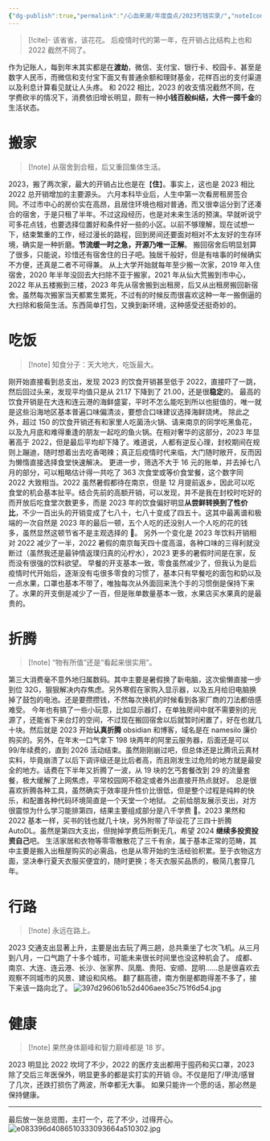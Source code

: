 ```yaml
---
{"dg-publish":true,"permalink":"/心血来潮/年度盘点/2023冇钱实录/","noteIcon":"1","created":"2024-01-04T22:28:33.643+08:00","updated":"2024-01-06T11:33:31.518+08:00"}
---
```


> [!cite]- 该省省，该花花。
> 后疫情时代的第一年，在开销占比结构上也和 2022 截然不同了。

作为记账人，每到年末其实都是在**渡劫**，微信、支付宝、银行卡、校园卡、甚至是数字人民币，而微信和支付宝下面又有普通余额和理财基金，花样百出的支付渠道以及利息计算看见就让人头疼。
和 2022 相比，2023 的收支情况截然不同，在学费砍半的情况下，消费依旧增长明显，颇有一种**小钱百般纠结，大件一掷千金**的生活状态。

# 搬家

> [!note] 从宿舍到合租，后又重回集体生活。

2023，搬了两次家，最大的开销占比也是在【**住**】。事实上，这也是 2023 相比 2022 总开销增加的主要源头。
六月本科毕业后，人生中第一次看房租房签合同。不过市中心的房价实在高昂，且居住环境也相对普通，而又很幸运分到了还凑合的宿舍，于是只租了半年。不过这段经历，也是对未来生活的预演。早就听说宁可多花点钱，也要选择位置好和条件好一些的小区。以前不够理解，现在试想一下，结束繁重的工作，经过漫长的路程，回到房间还要面对相对不太友好的生存环境，确实是一种折磨。**节流缓一时之急，开源乃唯一正解**。
搬回宿舍后明显划算了很多，只能说，珍惜还有宿舍住的日子吧。独居千般好，但是有啥事的时候确实不方便，还真是二者不可得兼。
从上大学开始就每年至少搬一次家，2019 年入住宿舍，2020 年半年没回去大扫除不亚于搬家，2021 年从仙大荒搬到市中心，2022 年从五楼搬到三楼，2023 年先从宿舍搬到出租房，后又从出租房搬回新宿舍。虽然每次搬家当天都累生累死，不过有的时候反而很喜欢这种一年一搬倒逼的大扫除和极简生活。东西简单打包，又换到新环境，这种感受还挺奇妙的。

# 吃饭

> [!note] 知食分子：天大地大，吃饭最大。

刚开始直接看到总支出，发现 2023 的饮食开销甚至低于 2022，直接吓了一跳，然后回过头来，发现平均值只是从 21.17 下降到了 21.00，还是很**稳定**的。
最高的饮食开销是在大连和连云港的海鲜盛宴，平时不怎么能吃到所以也挺值的，唯一就是这些沿海地区基本普遍口味偏清淡，要想合口味建议选择海鲜烧烤。
除此之外，超过 150 的饮食开销还有和家里人吃菌汤火锅、请来南京的同学吃黑鱼花，以及九月底和难得重逢的朋友一起吃的鱼火锅。在相对奢华的这部分，2023 年显著高于 2022，但是最后平均却下降了。难道说，人都有逆反心理，封校期间在规则上蹦迪，随时想着出去吃香喝辣；真正后疫情时代来临，大门随时敞开，反而因为懒惰直接选择食堂快速解决。
更进一步，筛选不大于 16 元的账单，并去掉七八月的部分，可以粗略估计得一共吃了 363 次食堂或等价食堂餐，这个数字同 2022 大致相当。2022 虽然暑假都待在南京，但是 12 月提前返乡，因此可以吃食堂的机会基本扯平。结合先前的高额开销，可以发现，并不是我在封校时吃好的而开放后吃食堂次数更多，而是 2023 年的饮食偏好明显**从尝鲜转换到了性价比**，不少一百出头的开销变成了七八十，七八十变成了四五十。这其中最离谱和极端的一次自然是 2023 年的最后一顿，五个人吃的还没别人一个人吃的花的钱多，虽然显然这顿节省不是主观选择的 🤡。
另外一个变化是 2023 年饮料开销相对 2022 减少了一半，2022 暑假的南京每天四十度高温，各种口味的三得利就没断过（虽然我还是最钟情返璞归真的沁柠水），2023 更多的暑假时间是在家，反而没有很强的饮料欲望。
早餐的开支基本一致，零食虽然减少了，但我认为是后疫情时代开始后，逐渐没有屯很多零食的习惯了，基本只有早餐吃的面包和奶以及一点水果，口罩也基本不带了，唯独每次从外面回来洗个手的习惯倒是保持下来了。水果的开支倒是减少了一百，但是账单数量基本一致，水果店买水果真的是最贵的。

# 折腾

> [!note] “物有所值”还是“看起来很实用”。

第三大消费毫不意外地归属数码。其中主要是暑假换了新电脑，这次偷懒直接一步到位 32G，狠狠解决内存焦虑。另外寒假在家购入显示器，以及五月给旧电脑换掉了鼓包的电池。还是要攒攒钱，不然每次换机的时候看到各家厂商的刀法都倍感难受。
今年也有搞了一些小玩意，比如显示器灯，在单独房间中就不需要别的光源了，还能省下来台灯的空间，不过现在搬回宿舍以后就暂时闲置了，好在也就几十块。然后就是 2023 开始**认真折腾** obsidian 和博客，域名是在 namesilo 廉价购买的。另外，在年末一口气拿下 198 块两年的阿里云服务器，后面还是可以 99/年续费的，直到 2026 活动结束。虽然刚刚崩过吧，但总体还是比腾讯云真材实料，毕竟崩溃了以后下调评级还是比后者高，而且刚发生过危险的地方就是最安全的地方。话费在下半年又折腾了一波，从 19 块的乞丐套餐改到 29 的流量套餐，极大缓解了上网焦虑，平常校园网不稳定或者外出直接开热点就好。
总是很喜欢折腾各种工具，虽然确实于效率提升性价比很低，但是整个过程是纯粹的快乐，和配置各种代码环境简直是一个天堂一个地狱。
之前给朋友展示支出，对方很震惊为什么学习能排第四，结果主要组成部分是八千学费 🤦‍。2023 果然和 2022 基本一样，买书的钱也就几十块，另外附带了毕设花了三四十折腾 AutoDL。虽然是第四大支出，但抛掉学费后所剩无几，希望 2024 **继续多投资投资自己**吧。
生活家居和衣物等零零散散花了三千有余，属于基本正常的范畴，其中主要是搬入出租屋购买的必需品，也是从零开始的生活经验积累。至于衣物这方面，坚决奉行夏天衣服买便宜的，随时更换；冬天衣服买品质的，极简几套穿几年。

# 行路

> [!note] 永远在路上。

2023 交通支出显著上升，主要是出去玩了两三趟，总共乘坐了七次飞机。从三月到八月，一口气跑了十多个城市，可能未来很长时间里也没这种机会了。
成都、南京、大连、连云港、长沙、张家界、凤凰、贵阳、安顺、昆明……总是很喜欢去观察不同城市的风景、建设和风格。
翻了翻高德，南方倒是都跑得差不多了，接下来该一路向北了。
![397d296061b52d406aee35c751f6d54.jpg](https://s2.loli.net/2024/01/06/8i4WqIGJaPQhtVC.jpg)

# 健康

> [!note] 果然身体巅峰和智力巅峰都是 18 岁。

2023 明显比 2022 坎坷了不少，2022 的医疗支出都用于囤药和买口罩，2023 除了交后三年医保外，明显更多的都是实打实的开销 😢。不仅是阳了/甲流/感冒了几次，还跌打损伤了两波，所幸都无大事。
如果只能许一个愿的话，那必然是保持健康。

---

最后放一张总览图，主打一个，花了不少，过得开心。
![e083396d4086510333093664a510302.jpg](https://s2.loli.net/2024/01/06/UqFZ3Pr5GzxwHve.jpg)
